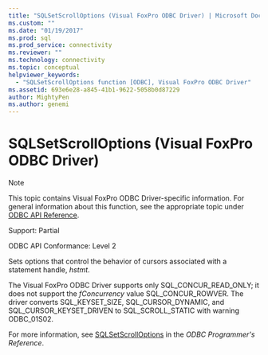 ```yaml
---
title: "SQLSetScrollOptions (Visual FoxPro ODBC Driver) | Microsoft Docs"
ms.custom: ""
ms.date: "01/19/2017"
ms.prod: sql
ms.prod_service: connectivity
ms.reviewer: ""
ms.technology: connectivity
ms.topic: conceptual
helpviewer_keywords: 
  - "SQLSetScrollOptions function [ODBC], Visual FoxPro ODBC Driver"
ms.assetid: 693e6e28-a845-41b1-9622-5058b0d87229
author: MightyPen
ms.author: genemi
---
```

# SQLSetScrollOptions (Visual FoxPro ODBC Driver)
> [!NOTE]  
>  This topic contains Visual FoxPro ODBC Driver-specific information. For general information about this function, see the appropriate topic under [ODBC API Reference](../../odbc/reference/syntax/odbc-api-reference.md).  
  
 Support: Partial  
  
 ODBC API Conformance: Level 2  
  
 Sets options that control the behavior of cursors associated with a statement handle, *hstmt*.  
  
 The Visual FoxPro ODBC Driver supports only SQL_CONCUR_READ_ONLY; it does not support the *fConcurrency* value SQL_CONCUR_ROWVER. The driver converts SQL_KEYSET_SIZE, SQL_CURSOR_DYNAMIC, and SQL_CURSOR_KEYSET_DRIVEN to SQL_SCROLL_STATIC with warning ODBC_01S02.  
  
 For more information, see [SQLSetScrollOptions](../../odbc/reference/syntax/sqlsetscrolloptions-function.md) in the *ODBC Programmer's Reference*.
